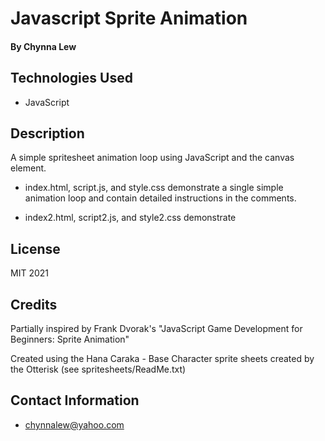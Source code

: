 # Javascript Sprite Animation

#### By Chynna Lew

## Technologies Used

* JavaScript

## Description

A simple spritesheet animation loop using JavaScript and the canvas element. 

 * index.html, script.js, and style.css demonstrate a single simple animation loop and contain detailed instructions in the comments.

* index2.html, script2.js, and style2.css demonstrate

## License

MIT 2021

## Credits

Partially inspired by Frank Dvorak's "JavaScript Game Development for Beginners: Sprite Animation"

Created using the Hana Caraka - Base Character sprite sheets created by the Otterisk (see spritesheets/ReadMe.txt)

## Contact Information

* <chynnalew@yahoo.com>